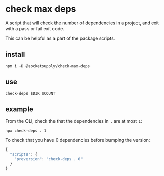 # check max deps
A script that will check the number of dependencies in a project, and exit with a pass or fail exit code.

This can be helpful as a part of the package scripts.

## install
```
npm i -D @socketsupply/check-max-deps
```

## use
```
check-deps $DIR $COUNT
```

## example
From the CLI, check the that the dependencies in `.` are at most `1`:
```
npx check-deps . 1
```

To check that you have 0 dependencies before bumping the version:
```js
{
  "scripts": {
    "preversion": "check-deps . 0"
  }
}
```
